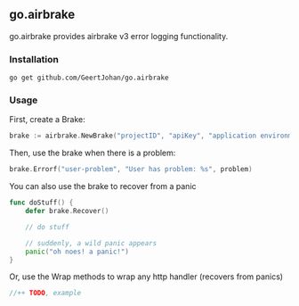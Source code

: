 ## go.airbrake

go.airbrake provides airbrake v3 error logging functionality.

### Installation
`go get github.com/GeertJohan/go.airbrake`

### Usage
First, create a Brake:
``` go
brake := airbrake.NewBrake("projectID", "apiKey", "application environment", nil)
```
Then, use the brake when there is a problem:
```go
brake.Errorf("user-problem", "User has problem: %s", problem)
```

You can also use the brake to recover from a panic
```go
func doStuff() {
	defer brake.Recover()

	// do stuff

	// suddenly, a wild panic appears
	panic("oh noes! a panic!")
}
```

Or, use the Wrap methods to wrap any http handler (recovers from panics)
```go
//++ TODO, example
```